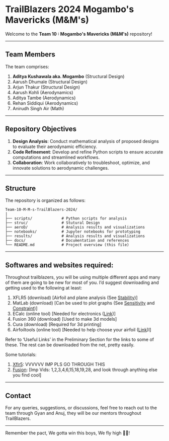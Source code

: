 # TrailBlazers 2024 Mogambo's Mavericks (M&M's)

Welcome to the **Team 10 : Mogambo's Mavericks (M&M's)** repository!

---

## Team Members
The team comprises:

1. **Aditya Kushawala aka. Mogambo**  (Structural Design)
2. Aarush Dhumale  (Structural Design)
3. Arjun Thakur  (Structural Design)
4. Aarush Kohli  (Aerodynamics)
5. Aditya Tambe  (Aerodynamics)
6. Rehan Siddiqui  (Aerodynamics)
7. Anirudh Singh Air  (Math)

---

## Repository Objectives
1. **Design Analysis**: Conduct mathematical analysis of proposed designs to evaluate their aerodynamic efficiency.
2. **Code Refinement**: Develop and refine Python scripts to ensure accurate computations and streamlined workflows.
3. **Collaboration**: Work collaboratively to troubleshoot, optimize, and innovate solutions to aerodynamic challenges.

---

## Structure
The repository is organized as follows:

```
Team-10-M-M-s-TrailBlazers-2024/
|
├── scripts/             # Python scripts for analysis
├── struc/               # Stutural Design
├── aeroD/               # Analysis results and visualizations
├── notebooks/           # Jupyter notebooks for prototyping
├── results/             # Analysis results and visualizations
├── docs/                # Documentation and references
└── README.md            # Project overview (this file)
```

---

## Softwares and websites required:

Throughout trailblazers, you will be using multiple different apps and many of them are going to be new for most of you. I’d suggest downloading and getting used to the following at least:

1. XFLR5 (download) [Airfoil and plane analysis (See [Stability](https://docs.google.com/document/u/2/d/1xjP6zcnLnHHdDNcsrQLeZnouvWeKQrqkvAL_Vh24fdo/edit))]
2. MatLab (download) [Can be used to plot graphs (See [Sensitivity](https://drive.google.com/drive/u/2/folders/1yDcOrPyWs8zgsbQVlz-b_HpYM9dDv8_Z) and [Constraint](https://drive.google.com/drive/u/2/folders/1dTTQPI-pcbmbc5sxgoup_16NGqsqKG-F))]
3. ECalc (online tool) [Needed for electronics ([Link](https://www.ecalc.ch/motorcalc.php?authuser=0))]
4. Fusion 360 (download) [Used to make 3d models]
5. Cura (download) [Required for 3d printing]
6. Airfoiltools (online tool) [Needed to help choose your airfoil ([Link](http://www.airfoiltools.com))l]


Refer to ‘Useful Links’ in the Preliminary Section for the links to some of these. The rest can be downloaded from the net, pretty easily.


Some tutorials:
1. [Xflr5](https://www.youtube.com/playlist?list=PLtl5ylS6jdP6uOxzSJKPnUsvMbkmalfKg): VVVVVV IMP PLS GO THROUGH THIS
2. [Fusion](https://www.youtube.com/playlist?list=PLrZ2zKOtC_-DR2ZkMaK3YthYLErPxCnT-): [Imp Vids: 1,2,3,4,6,15,18,19,28, and look through anything else you find cool] 


---

## Contact
For any queries, suggestions, or discussions, feel free to reach out to the team through Gyan and Anuj, they will be our mentors throughout TrailBlazers.

---

Remember the pact,
We gotta win this boys,
We fly high 🍃💨!
